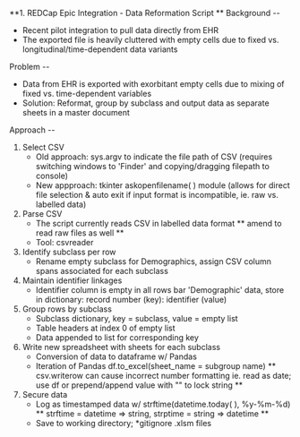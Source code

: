 **1. REDCap Epic Integration - Data Reformation Script
**
Background --
- Recent pilot integration to pull data directly from EHR
- The exported file is heavily cluttered with empty cells due to fixed vs. longitudinal/time-dependent data variants

Problem --
- Data from EHR is exported with exorbitant empty cells due to mixing of fixed vs. time-dependent variables
- Solution: Reformat, group by subclass and output data as separate sheets in a master document

Approach --
1. Select CSV
    - Old approach: sys.argv to indicate the file path of CSV (requires switching  windows to 'Finder' and copying/dragging filepath to console)
    - New appproach: tkinter askopenfilename( ) module (allows for direct file selection & auto exit if input format is incompatible, ie. raw vs. labelled data)
2. Parse CSV
    - The script currently reads CSV in labelled data format  ** amend to read raw files as well **
    - Tool: csvreader
3. Identify subclass per row
    - Rename empty subclass for Demographics,  assign CSV column spans associated for each subclass
4. Maintain identifier linkages
    - Identifier column is empty in all rows bar 'Demographic' data, store in dictionary: record number (key): identifier  (value)
5. Group rows by subclass
    - Subclass dictionary, key = subclass, value = empty list
    - Table headers at index 0 of empty list
    - Data appended to list for corresponding key
6. Write new spreadsheet with sheets for each subclass
    - Conversion of data to dataframe w/ Pandas
    - Iteration of Pandas  df.to_excel(sheet_name = subgroup name) ** csv.writerow can cause incorrect number formatting ie. read as date; use df or prepend/append value with "" to lock string **
7. Secure data  
    - Log as timestamped data w/ strftime(datetime.today( ), %y-%m-%d) ** strftime = datetime ⇒ string, strptime = string ⇒ datetime **
    - Save to working directory; *gitignore .xlsm files
